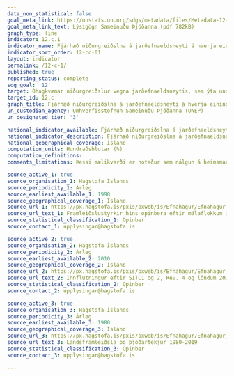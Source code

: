 ```yaml
---
data_non_statistical: false
goal_meta_link: https://unstats.un.org/sdgs/metadata/files/Metadata-12-0c-01.pdf
goal_meta_link_text: Lýsigögn Sameinuðu Þjóðanna (pdf 782kB)
graph_type: line
indicator: 12.c.1
indicator_name: Fjárhæð niðurgreiðslna á jarðefnaeldsneyti á hverja einingu vergrar þjóðarframleiðslu (framleiðsla og notkun) og sem hlutfall heildarútgjalda landsins vegna jarðefnaeldsneytis.
indicator_sort_order: 12-cc-01
layout: indicator
permalink: /12-c-1/
published: true
reporting_status: complete
sdg_goal: '12'
target: Óhagkvæmar niðurgreiðslur vegna jarðefnaeldsneytis, sem ýta undir sóun, verði færðar til betri vegar með því að aflétta markaðshömlum, í samræmi við innlendar aðstæður, meðal annars með því að endurskipuleggja skattlagningu og leggja niðurgreiðslur niður í áföngum í ljósi skaðlegra umhverfislegra áhrifa. Tekið verði fullt tillit til sérþarfa og aðstæðna þróunarlanda og haldið í skefjum aðgerðum sem gætu haft skaðleg áhrif á þróun fátækra samfélaga.
target_id: 12.c
graph_title: Fjárhæð niðurgreiðslna á jarðefnaeldsneyti á hverja einingu vergrar þjóðarframleiðslu (framleiðsla) og sem hlutfall innflutningskostnaðar landsins vegna eldsneytis.
un_custodian_agency: Umhverfisstofnun Sameinuðu Þjóðanna (UNEP)
un_designated_tier: '3'

national_indicator_available: Fjárhæð niðurgreiðslna á jarðefnaeldsneyti á hverja einingu vergrar þjóðarframleiðslu (framleiðsla) og sem hlutfall innflutningskostnaðar landsins vegna eldsneytis.
national_indicator_description: Fjárhæð niðurgreiðslna á jarðefnaeldsneyti á hverja einingu vergrar þjóðarframleiðslu (framleiðsla) og sem hlutfall innflutningskostnaðar landsins vegna eldsneytis.
national_geographical_coverage: Ísland
computation_units: Hundraðshlutar (%)
computation_definitions:
comments_limitations: Þessi mælikvarði er notaður sem nálgun á heimsmarkmiðamælikvarða Sameinuðu Þjóðanna. Þar sem því má við komast er unnið að því að finna eða þróa íslensk gögn til að uppfylla forskrift Sameinuðu Þjóðanna. Þessi mælikvarði var ekki fundinn í samstarfi við sérfræðinga á þessu sviði.

source_active_1: true
source_organisation_1: Hagstofa Íslands
source_periodicity_1: Árleg
source_earliest_available_1: 1998
source_geographical_coverage_1: Ísland
source_url_1: https://px.hagstofa.is/pxis/pxweb/is/Efnahagur/Efnahagur__fjaropinber__fjarmal_opinber__fjarmal_opinber/THJ05161.px/?rxid=080e9bc9-fb86-4842-b631-cb1af43f31ea
source_url_text_1: Framleiðslustyrkir hins opinbera eftir málaflokkum í mestri sundurliðun 1998-2018
source_statistical_classification_1: Opinber
source_contact_1: upplysingar@hagstofa.is

source_active_2: true
source_organisation_2: Hagstofa Íslands
source_periodicity_2: Árleg
source_earliest_available_2: 2010
source_geographical_coverage_2: Ísland
source_url_2: https://px.hagstofa.is/pxis/pxweb/is/Efnahagur/Efnahagur__utanrikisverslun__1_voruvidskipti__01_voruskipti/UTA06201.px
source_url_text_2: Innflutningur eftir SITC1 og 2, Rev. 4 og löndum 2010-2020
source_statistical_classification_2: Opinber
source_contact_2: upplysingar@hagstofa.is

source_active_3: true
source_organisation_3: Hagstofa Íslands
source_periodicity_3: Árleg
source_earliest_available_3: 1980
source_geographical_coverage_3: Ísland
source_url_3: https://px.hagstofa.is/pxis/pxweb/is/Efnahagur/Efnahagur__thjodhagsreikningar__landsframl__1_landsframleidsla/THJ01102.px
source_url_text_3: Landsframleiðsla og þjóðartekjur 1980-2019
source_statistical_classification_3: Opinber
source_contact_3: upplysingar@hagstofa.is

---
```

